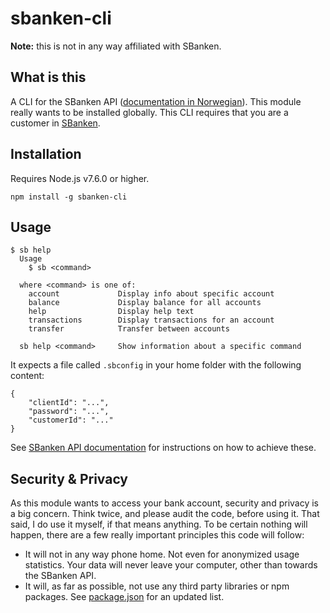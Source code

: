 # sbanken-cli

**Note:** this is not in any way affiliated with SBanken.

## What is this

A CLI for the SBanken API ([documentation in Norwegian](https://sbanken.no/bruke/utviklerportalen/)). This module really wants to be installed globally. This CLI requires that you are a customer in [SBanken](https://sbanken.no).

## Installation

Requires Node.js v7.6.0 or higher.

`npm install -g sbanken-cli`

## Usage

```
$ sb help
  Usage
    $ sb <command>

  where <command> is one of:
    account             Display info about specific account
    balance             Display balance for all accounts
    help                Display help text
    transactions        Display transactions for an account
    transfer            Transfer between accounts

  sb help <command>     Show information about a specific command
```

It expects a file called `.sbconfig` in your home folder with the following content:

```
{
    "clientId": "...",
    "password": "...",
    "customerId": "..."
}
```

See [SBanken API documentation](https://sbanken.no/bruke/utviklerportalen/) for instructions on how to achieve these.

## Security & Privacy

As this module wants to access your bank account, security and privacy is a big concern. Think twice, and please audit the code, before using it. That said, I do use it myself, if that means anything. To be certain nothing will happen, there are a few really important principles this code will follow:

- It will not in any way phone home. Not even for anonymized usage statistics. Your data will never leave your computer, other than towards the SBanken API.
- It will, as far as possible, not use any third party libraries or npm packages. See [package.json](package.json) for an updated list.
